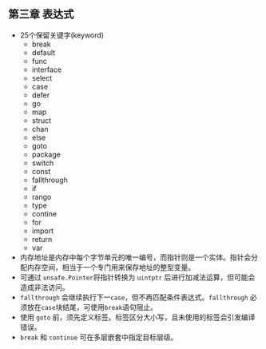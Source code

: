 ## 第三章 表达式
- 25个保留关键字(keyword)
	- break
	- default
	- func
	- interface
	- select
	- case
	- defer
	- go
	- map
	- struct
	- chan
	- else
	- goto
	- package
	- switch
	- const
	- fallthrough
	- if
	- rango
	- type
	- contine
	- for
	- import
	- return
	- var
- 内存地址是内存中每个字节单元的唯一编号，而指针则是一个实体。指针会分配内存空间，相当于一个专门用来保存地址的整型变量。
- 可通过 `unsafe.Pointer`将指针转换为 `uintptr` 后进行加减法运算，但可能会造成非法访问。
- `fallthrough` 会继续执行下一`case`，但不再匹配条件表达式。`fallthrough` 必须放在`case`块结尾，可使用`break`语句阻止。
- 使用 `goto` 前，须先定义标签。标签区分大小写，且未使用的标签会引发编译错误。
- `break` 和 `continue` 可在多层嵌套中指定目标层级。